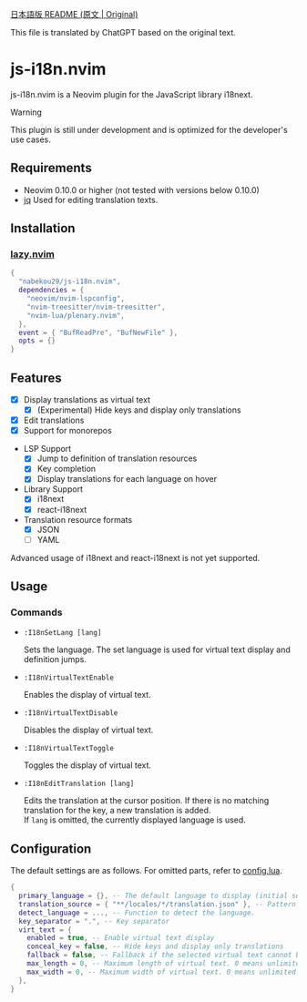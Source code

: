 [日本語版 README (原文 | Original)](./README-ja.md)

This file is translated by ChatGPT based on the original text.

# js-i18n.nvim

js-i18n.nvim is a Neovim plugin for the JavaScript library i18next.

> [!WARNING]
> This plugin is still under development and is optimized for the developer's use cases.

## Requirements

- Neovim 0.10.0 or higher (not tested with versions below 0.10.0)
- [jq](https://stedolan.github.io/jq/)
  Used for editing translation texts.

## Installation

### [lazy.nvim](https://github.com/folke/lazy.nvim)

```lua
{
  "nabekou29/js-i18n.nvim",
  dependencies = {
    "neovim/nvim-lspconfig",
    "nvim-treesitter/nvim-treesitter",
    "nvim-lua/plenary.nvim",
  },
  event = { "BufReadPre", "BufNewFile" },
  opts = {}
}
```

## Features

- [x] Display translations as virtual text
  - [x] (Experimental) Hide keys and display only translations
- [x] Edit translations
- [x] Support for monorepos
- LSP Support
  - [x] Jump to definition of translation resources
  - [x] Key completion
  - [x] Display translations for each language on hover
- Library Support
  - [x] i18next
  - [x] react-i18next
- Translation resource formats
  - [x] JSON
  - [ ] YAML

Advanced usage of i18next and react-i18next is not yet supported.

## Usage

### Commands

- `:I18nSetLang [lang]`

  Sets the language. The set language is used for virtual text display and definition jumps.

- `:I18nVirtualTextEnable`

  Enables the display of virtual text.

- `:I18nVirtualTextDisable`

  Disables the display of virtual text.

- `:I18nVirtualTextToggle`

  Toggles the display of virtual text.

- `:I18nEditTranslation [lang]`

  Edits the translation at the cursor position. If there is no matching translation for the key, a new translation is added.  
  If `lang` is omitted, the currently displayed language is used.

## Configuration

The default settings are as follows. For omitted parts, refer to [config.lua](./lua/js-i18n/config.lua).

```lua
{
  primary_language = {}, -- The default language to display (initial setting for displaying virtual text, etc.)
  translation_source = { "**/locales/*/translation.json" }, -- Pattern for translation resources
  detect_language = ..., -- Function to detect the language.
  key_separator = ".", -- Key separator
  virt_text = {
    enabled = true, -- Enable virtual text display
    conceal_key = false, -- Hide keys and display only translations
    fallback = false, -- Fallback if the selected virtual text cannot be displayed
    max_length = 0, -- Maximum length of virtual text. 0 means unlimited.
    max_width = 0, -- Maximum width of virtual text. 0 means unlimited. (`max_length` takes precedence.)
  },
}
```
